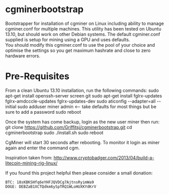 cgminerbootstrap
================

Bootstrapper for installation of cgminer on Linux including ability to manage cgminer.conf for multiple machines.
This utility has been tested on Ubuntu 13.10, but should work on other Debian systems.
The default cgminer.conf supplied is setup for mining using a GPU and uses defaults.  
You should modify this cgminer.conf to use the pool of your choice and optimise the settings so you get maximum hashrate and close to zero hardware errors.


Pre-Requisites
==============
From a clean Ubuntu 13.10 installation, run the following commands:
    sudo apt-get install openssh-server screen git
    sudo apt-get install fglrx-updates fglrx-amdcccle-updates fglrx-updates-dev
    sudo aticonfig --adapter=all --initial
    sudo adduser miner admin <-- take defaults for most things but be sure to add a password
    sudo reboot

Once the system has come backup, login as the new user miner then run:
    git clone https://github.com/Griffitsj/cgminerbootstrap.git
    cd cgminerbootstrap
    sudo ./install.sh
    sudo reboot

CgMiner will start 30 seconds after rebooting.  To monitor it login as miner again and enter the command cgm.


Inspiration taken from: http://www.cryptobadger.com/2013/04/build-a-litecoin-mining-rig-linux/ 

If you found this project helpful then please consider a small donation:

    BTC: 18sKBKSHfq6eYHFJQVDCg7AjtnsRyimWa9
    DOGE: DEBZaB1XCTQdkm6ySpTRQ1WLoHUXKYdKrV

